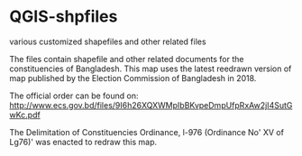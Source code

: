 # QGIS-shpfiles
various customized shapefiles and other related files

The files contain shapefile and other related documents for the constituencies of Bangladesh. This map uses the latest reedrawn version of map published by the Election Commission of Bangladesh in 2018.

The official order can be found on: http://www.ecs.gov.bd/files/9I6h26XQXWMpIbBKvpeDmpUfpRxAw2jI4SutGwKc.pdf

The Delimitation of Constituencies Ordinance, l-976 (Ordinance No' XV of Lg76)' was enacted to redraw this map. 
